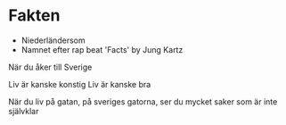 # Fakten

 * Niederländersom
 * Namnet efter rap beat 'Facts' by Jung Kartz

När du åker till Sverige

Liv är kanske konstig
Liv är kanske bra

När du liv på gatan,
på sveriges gatorna,
ser du mycket saker
som är inte självklar






